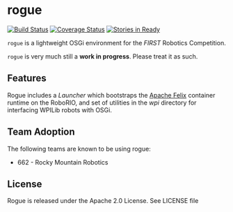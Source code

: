 # rogue
[![Build Status](https://travis-ci.org/mcoffin/rogue.svg?branch=master)](https://travis-ci.org/mcoffin/rogue)
[![Coverage Status](https://coveralls.io/repos/mcoffin/rogue/badge.svg?branch=master&service=github)](https://coveralls.io/github/mcoffin/rogue?branch=master)
[![Stories in Ready](https://badge.waffle.io/mcoffin/rogue.svg?label=ready&title=Ready)](http://waffle.io/mcoffin/rogue)

`rogue` is a lightweight OSGi environment for the *FIRST* Robotics Competition.

`rogue` is very much still a **work in progress**. Please treat it as such.

## Features

Rogue includes a *Launcher* which bootstraps the [Apache Felix](http://felix.apache.org/) container runtime on the RoboRIO, and set of utilities in the *wpi* directory for interfacing WPILib robots with OSGi.

## Team Adoption

The following teams are known to be using rogue:
* 662 - Rocky Mountain Robotics

## License

Rogue is released under the Apache 2.0 License. See LICENSE file
